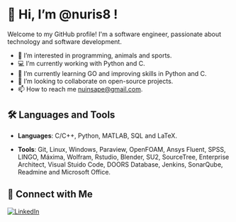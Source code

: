 # 👋 Hi, I’m @nuris8 !
Welcome to my GitHub profile! I'm a software engineer, passionate about technology and software development.
- 👀 I’m interested in programming, animals and sports.
- 💻 I’m currently working with Python and C.
- 🌱 I’m currently learning GO and improving skills in Python and C.
- 💞️ I’m looking to collaborate on open-source projects.
- 📫 How to reach me nuinsape@gmail.com.

## 🛠️ Languages and Tools

- **Languages**: C/C++, Python, MATLAB, SQL and LaTeX.

- **Tools**: Git, Linux, Windows, Paraview, OpenFOAM, Ansys Fluent, SPSS, LINGO, Máxima, Wolfram, Rstudio, Blender, SU2, SourceTree, Enterprise Architect, Visual Stuido Code, DOORS Database, Jenkins, SonarQube, Readmine and Microsoft Office.

## 🔗 Connect with Me

[![LinkedIn](https://img.shields.io/badge/LinkedIn-0077B5?style=for-the-badge&logo=linkedin&logoColor=white)](https://www.linkedin.com/in/nuria-insa-perez/)


<!---
nuris8/nuris8 is a ✨ special ✨ repository because its `README.md` (this file) appears on your GitHub profile.
You can click the Preview link to take a look at your changes.
--->
